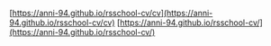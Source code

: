 [https://anni-94.github.io/rsschool-cv/cv](https://anni-94.github.io/rsschool-cv/cv)
[https://anni-94.github.io/rsschool-cv/](https://anni-94.github.io/rsschool-cv/)